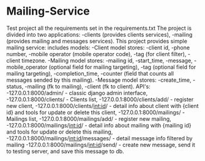 # Mailing-Service
Test project
all the requirements set in the requirements.txt
The project is divided into two applications:
                                -clients (provides clients services),
                                -mailing (provides mailing and messages services).
This project provides simple mailing service:
includes models:
         -Client model stores:
                       -client id,
                       -phone number,
                       -mobile operator (mobile operator code),
                       -tag (for client filter),
                       - client  timezone.
         -Mailing model stores:
                       -mailing id,
                       -start_time,
                       -message,
                       -mobile_operator (optional field for mailing targeting),
                       -tag (optional field for mailing targeting),
                       -completion_time,
                       -counter (field that counts all messages sended by this mailing).
         -Message model stores:
                       -create_time,
                       -status,
                       -mailing (fk to mailing),
                       -client (fk to client).
API's: 
      -127.0.0.1:8000/admin/ - classic django admin interface,
      -127.0.0.1:8000/clients/ - Clients list,
      -127.0.0.1:8000/clients/add/ - register new client,
      -127.0.0.1:8000/clients/<int:id>/ - detail info about client with {client id} and tools for update or delete this client,
      -127.0.0.1:8000/mailings/ - Mailings list,
      -127.0.0.1:8000/mailings/add/ - register new mailing,
      -127.0.0.1:8000/mailings/<int:id>/ - detail info about mailing with {mailing id} and tools for update or delete this mailing,
      -127.0.0.1:8000/mailings/<int:id>/messages/ - detail message info filtered by mailing
      -127.0.0.1:8000/mailings/<int:id>/send/ - create new message, send it to testing server, and save this message to db.
      
